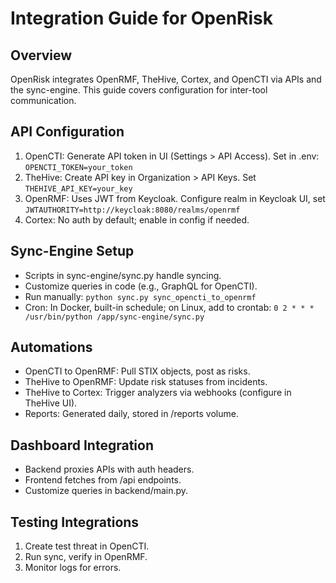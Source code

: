 # Integration Guide for OpenRisk

## Overview
OpenRisk integrates OpenRMF, TheHive, Cortex, and OpenCTI via APIs and the sync-engine. This guide covers configuration for inter-tool communication.

## API Configuration
1. OpenCTI: Generate API token in UI (Settings > API Access). Set in .env: `OPENCTI_TOKEN=your_token`
2. TheHive: Create API key in Organization > API Keys. Set `THEHIVE_API_KEY=your_key`
3. OpenRMF: Uses JWT from Keycloak. Configure realm in Keycloak UI, set `JWTAUTHORITY=http://keycloak:8080/realms/openrmf`
4. Cortex: No auth by default; enable in config if needed.

## Sync-Engine Setup
- Scripts in sync-engine/sync.py handle syncing.
- Customize queries in code (e.g., GraphQL for OpenCTI).
- Run manually: `python sync.py sync_opencti_to_openrmf`
- Cron: In Docker, built-in schedule; on Linux, add to crontab: `0 2 * * * /usr/bin/python /app/sync-engine/sync.py`

## Automations
- OpenCTI to OpenRMF: Pull STIX objects, post as risks.
- TheHive to OpenRMF: Update risk statuses from incidents.
- TheHive to Cortex: Trigger analyzers via webhooks (configure in TheHive UI).
- Reports: Generated daily, stored in /reports volume.

## Dashboard Integration
- Backend proxies APIs with auth headers.
- Frontend fetches from /api endpoints.
- Customize queries in backend/main.py.

## Testing Integrations
1. Create test threat in OpenCTI.
2. Run sync, verify in OpenRMF.
3. Monitor logs for errors.